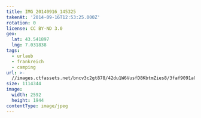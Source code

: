 ```yaml
---
title: IMG_20140916_145325
takenAt: '2014-09-16T12:53:25.000Z'
rotation: 0
license: CC BY-ND 3.0
geo:
  lat: 43.541897
  lng: 7.031838
tags:
  - urlaub
  - frankreich
  - camping
url: >-
  //images.ctfassets.net/bncv3c2gt878/42du1W6VusfD8KbtmZies8/3faf9091a0d2e829d891446eade394ba/img_20140916_145325_28031200600_o
size: 1114344
image:
  width: 2592
  height: 1944
contentType: image/jpeg
---
```


